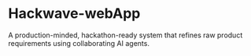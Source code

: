 # Hackwave-webApp
A production-minded, hackathon-ready system that refines raw product requirements using collaborating AI agents.
